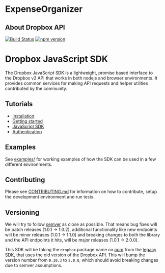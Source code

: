 # ExpenseOrganizer

## About Dropbox API

[![Build Status](https://travis-ci.org/dropbox/dropbox-sdk-js.svg?branch=master)](https://travis-ci.org/dropbox/dropbox-sdk-js) [![npm version](https://badge.fury.io/js/dropbox.svg)](https://badge.fury.io/js/dropbox)

# Dropbox JavaScript SDK
The Dropbox JavaScript SDK is a lightweight, promise based interface to the Dropbox v2 API that works in both nodejs and browser environments. It provides common services for making API requests and helper utilities contributed by the community.  

## Tutorials

- [Installation](tutorials/Installation.md)
- [Getting started](tutorials/Getting%20started.md)
- [JavaScript SDK](tutorials/JavaScript%20SDK.md)
- [Authentication](tutorials/Authentication.md)

## Examples

See [examples/](https://github.com/dropbox/dropbox-sdk-js/tree/master/examples) for working examples of how the SDK can be used in a few different environments.

## Contributing

Please see [CONTRIBUTING.md](https://github.com/dropbox/dropbox-sdk-js/blob/master/CONTRIBUTING.md) for information on how to contribute, setup the development environment and run tests.

## Versioning
We will try to follow [semver](http://semver.org/) as close as possible.
That means bug fixes will be patch releases (1.0.1 -> 1.0.2), additional
functionality like new endpoints will be minor releases (1.0.1 -> 1.1.0)
and breaking changes to both the library and the API endpoints it hits,
will be major releases (1.0.1 -> 2.0.0).

This SDK will be taking the `dropbox` package name on
[npm](https://www.npmjs.com/package/dropbox) from the [legacy
SDK](https://github.com/dropbox/dropbox-js), that uses the old version of
the Dropbox API. This will bump the version number from `0.10.3` to
`2.0.0`, which should avoid breaking changes due to semver assumptions.

